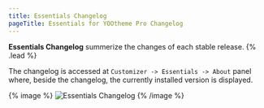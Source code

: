 ```yaml
---
title: Essentials Changelog
pageTitle: Essentials for YOOtheme Pro Changelog
---
```


**Essentials Changelog** summerize the changes of each stable release. {% .lead %}

The changelog is accessed at `Customizer -> Essentials -> About` panel where, beside the changelog, the currently installed version is displayed.

{% image %}
![Essentials Changelog](/assets/ytp/essentials-changelog.gif)
{% /image %}
